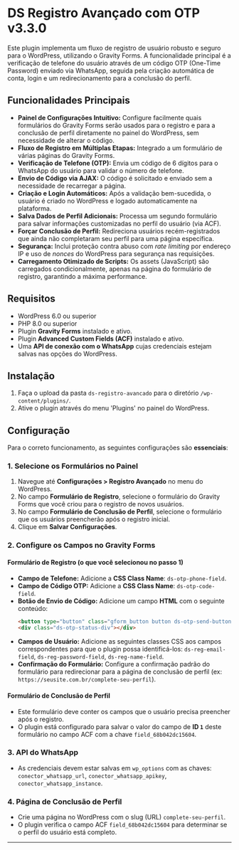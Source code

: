 # DS Registro Avançado com OTP v3.3.0

Este plugin implementa um fluxo de registro de usuário robusto e seguro para o WordPress, utilizando o Gravity Forms. A funcionalidade principal é a verificação de telefone do usuário através de um código OTP (One-Time Password) enviado via WhatsApp, seguida pela criação automática de conta, login e um redirecionamento para a conclusão do perfil.

## Funcionalidades Principais

  - **Painel de Configurações Intuitivo:** Configure facilmente quais formulários do Gravity Forms serão usados para o registro e para a conclusão de perfil diretamente no painel do WordPress, sem necessidade de alterar o código.
  - **Fluxo de Registro em Múltiplas Etapas:** Integrado a um formulário de várias páginas do Gravity Forms.
  - **Verificação de Telefone (OTP):** Envia um código de 6 dígitos para o WhatsApp do usuário para validar o número de telefone.
  - **Envio de Código via AJAX:** O código é solicitado e enviado sem a necessidade de recarregar a página.
  - **Criação e Login Automáticos:** Após a validação bem-sucedida, o usuário é criado no WordPress e logado automaticamente na plataforma.
  - **Salva Dados de Perfil Adicionais:** Processa um segundo formulário para salvar informações customizadas no perfil do usuário (via ACF).
  - **Forçar Conclusão de Perfil:** Redireciona usuários recém-registrados que ainda não completaram seu perfil para uma página específica.
  - **Segurança:** Inclui proteção contra abuso com *rate limiting* por endereço IP e uso de *nonces* do WordPress para segurança nas requisições.
  - **Carregamento Otimizado de Scripts:** Os assets (JavaScript) são carregados condicionalmente, apenas na página do formulário de registro, garantindo a máxima performance.

## Requisitos

  - WordPress 6.0 ou superior
  - PHP 8.0 ou superior
  - Plugin **Gravity Forms** instalado e ativo.
  - Plugin **Advanced Custom Fields (ACF)** instalado e ativo.
  - Uma **API de conexão com o WhatsApp** cujas credenciais estejam salvas nas opções do WordPress.

## Instalação

1.  Faça o upload da pasta `ds-registro-avancado` para o diretório `/wp-content/plugins/`.
2.  Ative o plugin através do menu 'Plugins' no painel do WordPress.

## Configuração

Para o correto funcionamento, as seguintes configurações são **essenciais**:

### 1\. Selecione os Formulários no Painel

1.  Navegue até **Configurações \> Registro Avançado** no menu do WordPress.
2.  No campo **Formulário de Registro**, selecione o formulário do Gravity Forms que você criou para o registro de novos usuários.
3.  No campo **Formulário de Conclusão de Perfil**, selecione o formulário que os usuários preencherão após o registro inicial.
4.  Clique em **Salvar Configurações**.

### 2\. Configure os Campos no Gravity Forms

#### Formulário de Registro (o que você selecionou no passo 1)

  - **Campo de Telefone:** Adicione a **CSS Class Name**: `ds-otp-phone-field`.
  - **Campo de Código OTP:** Adicione a **CSS Class Name**: `ds-otp-code-field`.
  - **Botão de Envio de Código:** Adicione um campo **HTML** com o seguinte conteúdo:
    ```html
    <button type="button" class="gform_button button ds-otp-send-button">Enviar Código</button>
    <div class="ds-otp-status-div"></div>
    ```
  - **Campos de Usuário:** Adicione as seguintes classes CSS aos campos correspondentes para que o plugin possa identificá-los: `ds-reg-email-field`, `ds-reg-password-field`, `ds-reg-name-field`.
  - **Confirmação do Formulário:** Configure a confirmação padrão do formulário para redirecionar para a página de conclusão de perfil (ex: `https://seusite.com.br/complete-seu-perfil`).

#### Formulário de Conclusão de Perfil

  - Este formulário deve conter os campos que o usuário precisa preencher após o registro.
  - O plugin está configurado para salvar o valor do campo de **ID `1`** deste formulário no campo ACF com a chave `field_68b042dc15604`.

### 3\. API do WhatsApp

  - As credenciais devem estar salvas em `wp_options` com as chaves: `conector_whatsapp_url`, `conector_whatsapp_apikey`, `conector_whatsapp_instance`.

### 4\. Página de Conclusão de Perfil

  - Crie uma página no WordPress com o slug (URL) `complete-seu-perfil`.
  - O plugin verifica o campo ACF `field_68b042dc15604` para determinar se o perfil do usuário está completo.

-----